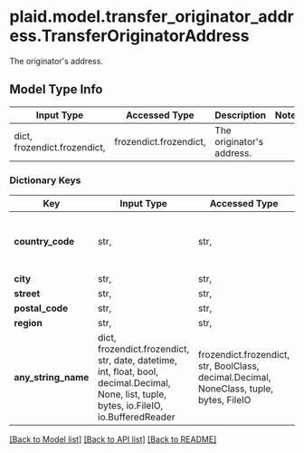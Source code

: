 # plaid.model.transfer_originator_address.TransferOriginatorAddress

The originator's address.

## Model Type Info
Input Type | Accessed Type | Description | Notes
------------ | ------------- | ------------- | -------------
dict, frozendict.frozendict,  | frozendict.frozendict,  | The originator&#x27;s address. | 

### Dictionary Keys
Key | Input Type | Accessed Type | Description | Notes
------------ | ------------- | ------------- | ------------- | -------------
**country_code** | str,  | str,  | ISO-3166-1 alpha-2 country code standard. | 
**city** | str,  | str,  |  | 
**street** | str,  | str,  |  | 
**postal_code** | str,  | str,  |  | 
**region** | str,  | str,  |  | 
**any_string_name** | dict, frozendict.frozendict, str, date, datetime, int, float, bool, decimal.Decimal, None, list, tuple, bytes, io.FileIO, io.BufferedReader | frozendict.frozendict, str, BoolClass, decimal.Decimal, NoneClass, tuple, bytes, FileIO | any string name can be used but the value must be the correct type | [optional]

[[Back to Model list]](../../README.md#documentation-for-models) [[Back to API list]](../../README.md#documentation-for-api-endpoints) [[Back to README]](../../README.md)

